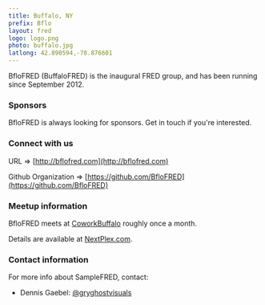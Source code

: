 ```yaml
---
title: Buffalo, NY
prefix: Bflo
layout: fred
logo: logo.png
photo: buffalo.jpg
latlong: 42.890594,-78.876601
---
```


BfloFRED (BuffaloFRED) is the inaugural FRED group, and has been running since September 2012.

### Sponsors

BfloFRED is always looking for sponsors. Get in touch if you're interested.

### Connect with us

URL &rArr; [http://bflofred.com](http://bflofred.com)

Github Organization &rArr; [https://github.com/BfloFRED](https://github.com/BfloFRED)

### Meetup information

BfloFRED meets at [CoworkBuffalo](http://coworkbuffalo.com/) roughly once a month.

Details are available at [NextPlex.com](http://nextplex.com/buffalo-ny/resources/groups/bflofred).

### Contact information

For more info about SampleFRED, contact:

+ Dennis Gaebel: [@gryghostvisuals](http://twitter.com/gryghostvisuals)

